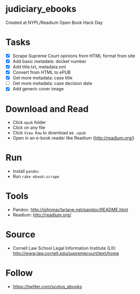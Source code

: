 # judiciary_ebooks

Created at NYPL/Readium Open Book Hack Day

# Tasks
- [x] Scrape Supreme Court opinions from HTML format from site
- [x] Add basic metadata: docket number
- [x] Add title.txt, metadata.xml
- [x] Convert from HTML to ePUB
- [x] Get more metadata: case title
- [ ] Get more metadata: case decision date
- [x] Add generic cover image

# Download and Read
- Click `epub` folder
- Click on any file
- Click `View Raw` to download as `.epub`
- Open in an e-book reader like Readium (http://readium.org/)

# Run
- Install `pandoc`
- Run `rake ebook:scrape`

# Tools
- Pandoc: http://johnmacfarlane.net/pandoc/README.html
- Readium: http://readium.org/

# Source
- Cornell Law School Legal Information Institute (LII): http://www.law.cornell.edu/supremecourt/text/home

# Follow
- https://twitter.com/scotus_ebooks